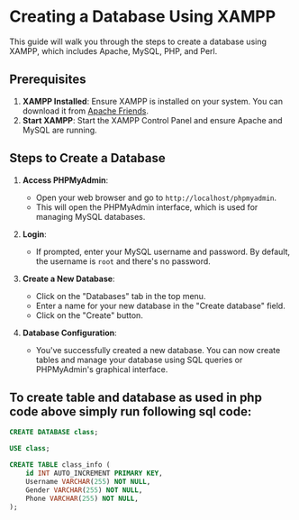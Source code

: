 # Creating a Database Using XAMPP

This guide will walk you through the steps to create a database using XAMPP, which includes Apache, MySQL, PHP, and Perl.

## Prerequisites

1. **XAMPP Installed**: Ensure XAMPP is installed on your system. You can download it from [Apache Friends](https://www.apachefriends.org/index.html).
2. **Start XAMPP**: Start the XAMPP Control Panel and ensure Apache and MySQL are running.

## Steps to Create a Database

1. **Access PHPMyAdmin**:

   - Open your web browser and go to `http://localhost/phpmyadmin`.
   - This will open the PHPMyAdmin interface, which is used for managing MySQL databases.

2. **Login**:

   - If prompted, enter your MySQL username and password. By default, the username is `root` and there's no password.

3. **Create a New Database**:

   - Click on the "Databases" tab in the top menu.
   - Enter a name for your new database in the "Create database" field.
   - Click on the "Create" button.

4. **Database Configuration**:
   - You've successfully created a new database. You can now create tables and manage your database using SQL queries or PHPMyAdmin's graphical interface.

## To create table and database as used in php code above simply run following sql code:

```sql
CREATE DATABASE class;

USE class;

CREATE TABLE class_info (
    id INT AUTO_INCREMENT PRIMARY KEY,
    Username VARCHAR(255) NOT NULL,
    Gender VARCHAR(255) NOT NULL,
    Phone VARCHAR(255) NOT NULL,
);
```
